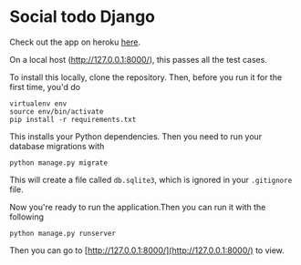 # Social todo Django

Check out the app on heroku 
[here](https://colleen-social-todo.herokuapp.com/).


On a local host (http://127.0.0.1:8000/), this passes all the test cases. 

To install this locally, clone the repository. Then, before you run it
for the first time, you'd do

```
virtualenv env
source env/bin/activate
pip install -r requirements.txt
```
This installs your Python dependencies. Then you need to run your database
migrations with 

```
python manage.py migrate
```

This will create a file called `db.sqlite3`, which is ignored in your
`.gitignore` file. 

Now you're ready to run the application.Then you can run it with the following

```
python manage.py runserver
```

Then you can go to [http://127.0.0.1:8000/](http://127.0.0.1:8000/) to view.